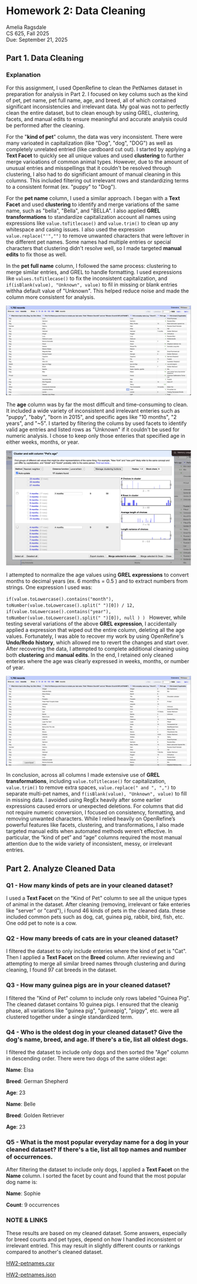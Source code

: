 # Homework 2: Data Cleaning

Amelia Ragsdale  
CS 625, Fall 2025  
Due: September 21, 2025

## Part 1. Data Cleaning

### Explanation

For this assignment, I used OpenRefine to clean the PetNames dataset in preparation for analysis in Part 2. I focused on key colums such as the kind of pet, pet name, pet full name, age, and breed, all of which contained significant inconsistencies and irrelevant data. My goal was not to perfectly clean the entire dataset, but to clean enough by using GREL, clustering, facets, and manual edits to ensure meaningful and accurate analysis could be performed after the cleaning.

For the "**kind of pet**" column, the data was very inconsistent. There were many varioated in capitalization (like "Dog", "dog", "DOG") as well as completely unrelated entried (like cardboard cut out). I started by applying a **Text Facet** to quickly see all unique values and used **clustering** to further merge varioations of common animal types. However, due to the amount of unusual entries and misspellings that it couldn't be resolved through clustering, I also had to do significiant amount of manual cleaning in this columns. This included filtering out irrelevant rows and standardizing terms to a consistent format (ex. "puppy" to "Dog").

For the **pet name** column, I used a similar approach. I began with a **Text Facet** and used **clustering** to identify and merge variations of the same name, such as "bella", "Bella", and "BELLA". I also applied **GREL transformations** to standardize capitalization account all names using expressions like `value.toTitlecase()` and `value.trim()` to clean up any whitespace and casing issues. I also used the expression `value.replace("'","")` to remove unwanted characters that were leftover in the different pet names. Some names had multiple entries or special characters that clustering didn't resolve well, so I made targeted **manual edits** to fix those as well.

In the **pet full name** column, I followed the same process: clustering to merge similar entries, and GREL to handle formatting. I used expressions like `values.toTitlecase()` to fix the inconsistent capitalization, and `if(isBlank(value), "Unknown", value)` to fil in missing or blank entries withha default value of "Unknown". This helped reduce noise and made the column more consistent for analysis.

![](CS625_PetName_BEFORE.png) 

The **age** column was by far the most difficult and time-consuming to clean. It included a wide variety of inconsistent and irrelevant enteries such as "puppy", "baby", "born in 2015", and specific ages like "10 months", "2 years", and "~5". I started by filtering the colums by used facets to identify valid age entries and listed rows as "Unknown" if it couldn't be used for numeric analysis. I chose to keep only those enteries that specified age in either weeks, months, or year. 

![](CS625_PetName_AGE.png)

I attempted to normalize the age values using **GREL expressions** to convert months to decimal years (ex. 6 months = 0.5 ) and to extract numbers from strings. One expression I used was:

`if(value.toLowercase().contains("month"),
  toNumber(value.toLowercase().split(" ")[0]) / 12,
  if(value.toLowercase().contains("year"),
    toNumber(value.toLowercase().split(" ")[0]),
    null
  )
)
`
However, while testing several variations of the above **GREL expression**, I accidentally applied a expression that wiped out the entire column, deleting all the age values. Fortunately, I was able to recover my work by using OpenRefine's **Undo/Redo history**, which allowed me to revert the changes and start over. After recovering the data, I attempted to complete additional cleaning using both **clustering** and **manual edits**. In the end, I retained only cleaned enteries where the age was clearly expressed in weeks, months, or number of year.

![](CS625_PetName_AFTER.png)

In conclusion, across all columns I made extensive use of **GREL transformations**, including `value.toTitlecase()` for capitalization, `value.trim()` to remove extra spaces, `value.replace(" and ", ",")` to separate multi-pet names, and `f(isBlank(value), "Unknown", value)` to fill in missing data. I avoided using RegEx heavily after some earlier expressions caused errors or unexpected deletions. For columns that did not require numeric conversion, I focused on consistency, formatting, and removing unwanted characters. While I relied heavily on OpenRefine’s powerful features like facets, clustering, and transformations, I also made targeted manual edits when automated methods weren’t effective. In particular, the “kind of pet” and “age” columns required the most manual attention due to the wide variety of inconsistent, messy, or irrelevant entries.

## Part 2. Analyze Cleaned Data

### Q1 - How many kinds of pets are in your cleaned dataset?

I used a **Text Facet** on the "Kind of Pet" column to see all the unique types of animal in the dataset. After cleaning (removing, irrelevant or fake enteries like "server" or "card"), i found 46 kinds of pets in the cleaned data. these included common pets such as dog, cat, guinea pig, rabbit, bird, fish, etc. One odd pet to note is a cow.

### Q2 - How many breeds of cats are in your cleaned dataset?

I filtered the dataset to only include enteries where the kind of pet is "Cat". Then I applied a **Text Facet** on the **Breed** column. After reviewing and attempting to merge all similar breed names through clustering and during cleaning, I found 97 cat breeds in the dataset.

### Q3 - How many guinea pigs are in your cleaned dataset?

I filtered the "Kind of Pet" column to include only rows labeled "Guinea Pig". The cleaned dataset contains 10 guinea pigs. I ensured that the cleanig phase, all variations like "guinea pig", "guineapig", "piggy", etc. were all clustered together under a single standardized term.

### Q4 - Who is the oldest dog in your cleaned dataset? Give the dog's name, breed, and age. If there's a tie, list all oldest dogs.

I filtered the dataset to include only dogs and then sorted the "Age" column in descending order. There were two dogs of the same oldest age:

**Name**: Elsa

**Breed**: German Shepherd

**Age**: 23

**Name**: Belle

**Breed**: Golden Retriever

**Age**: 23

### Q5 - What is the most popular everyday name for a dog in your cleaned dataset? If there's a tie, list all top names and number of occurrences.

After filtering the dataset to include only dogs, I applied a **Text Facet** on the **Name** column. I sorted the facet by count and found that the most popular dog name is:

**Name**: Sophie

**Count**: 9 occurrences

### NOTE & LINKS

These results are based on my cleaned dataset. Some answers, especially for breed counts and pet types, depend on how I handled inconsistent or irrelevant entried. This may result in slightly different counts or rankings compared to another's cleaned dataset.

[HW2-petnames.csv](https://github.com/amelia1209812/CS625_FALL25/blob/main/HW2-petnames.csv)

[HW2-petnames.json](https://github.com/amelia1209812/CS625_FALL25/blob/main/HW2-petnames.json)
